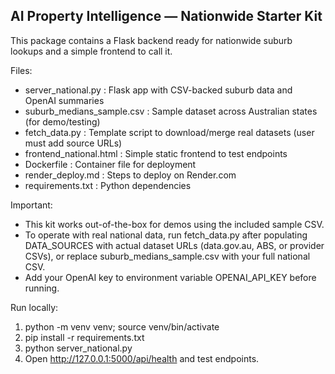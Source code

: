 
AI Property Intelligence — Nationwide Starter Kit
------------------------------------------------

This package contains a Flask backend ready for nationwide suburb lookups and a simple frontend to call it.

Files:
- server_national.py          : Flask app with CSV-backed suburb data and OpenAI summaries
- suburb_medians_sample.csv   : Sample dataset across Australian states (for demo/testing)
- fetch_data.py               : Template script to download/merge real datasets (user must add source URLs)
- frontend_national.html      : Simple static frontend to test endpoints
- Dockerfile                  : Container file for deployment
- render_deploy.md            : Steps to deploy on Render.com
- requirements.txt            : Python dependencies

Important:
- This kit works out-of-the-box for demos using the included sample CSV.
- To operate with real national data, run fetch_data.py after populating DATA_SOURCES with actual dataset URLs (data.gov.au, ABS, or provider CSVs), or replace suburb_medians_sample.csv with your full national CSV.
- Add your OpenAI key to environment variable OPENAI_API_KEY before running.

Run locally:
1. python -m venv venv; source venv/bin/activate
2. pip install -r requirements.txt
3. python server_national.py
4. Open http://127.0.0.1:5000/api/health and test endpoints.

